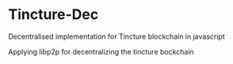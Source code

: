# Tincture-Dec
Decentralised implementation for Tincture blockchain in javascript

Applying libp2p for decentralizing the tincture bockchain
